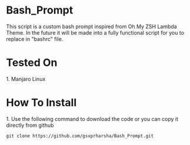 # Bash_Prompt
This script is a custom bash prompt inspired from Oh My ZSH Lambda Theme. In the future it will be made into a fully functional script for you to replace in "bashrc" file. 

<h1>Tested On </h1>
1. Manjaro Linux

<h1>How To Install</h1>
1. Use the following command to download the code or you can copy it directly from github

```
git clone https://github.com/gsvprharsha/Bash_Prompt.git
```
